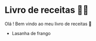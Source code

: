 # Livro de receitas :man_cook:

Olá ! Bem vindo ao meu livro de receitas :wave:

- Lasanha de frango







